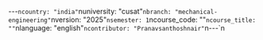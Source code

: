 ---
---

﻿---`ncountry: "india"`nuniversity: "cusat"`nbranch: "mechanical-engineering"`nversion: "2025"`nsemester: 1`ncourse_code: ""`ncourse_title: ""`nlanguage: "english"`ncontributor: "Pranavsanthoshnair"`n---`n

